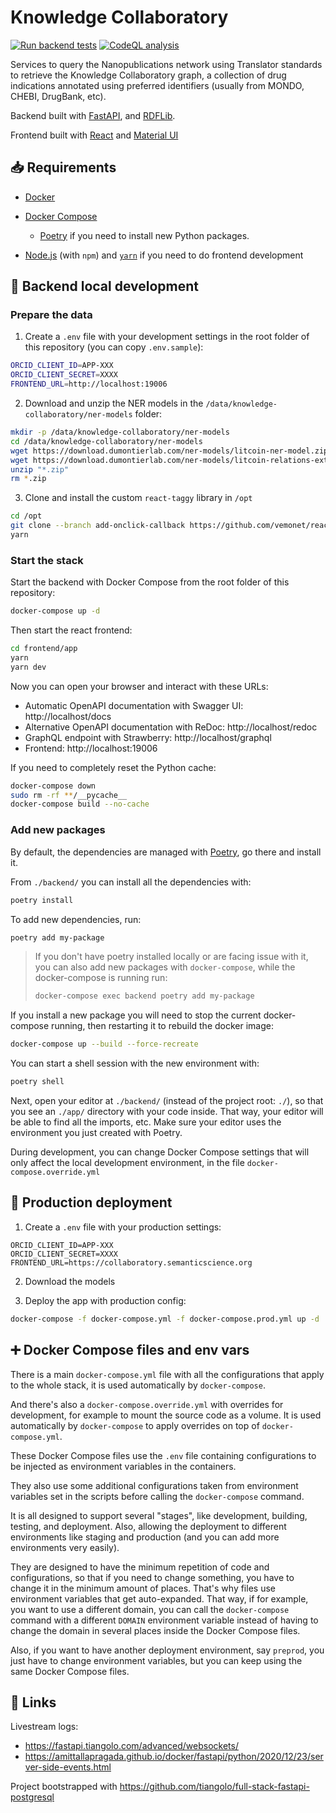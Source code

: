 # Knowledge Collaboratory

[![Run backend tests](https://github.com/MaastrichtU-IDS/knowledge-collaboratory/actions/workflows/test-backend.yml/badge.svg)](https://github.com/MaastrichtU-IDS/knowledge-collaboratory/actions/workflows/test-backend.yml) [![CodeQL analysis](https://github.com/MaastrichtU-IDS/knowledge-collaboratory/actions/workflows/codeql-analysis.yml/badge.svg)](https://github.com/MaastrichtU-IDS/knowledge-collaboratory/actions/workflows/codeql-analysis.yml)

Services to query the Nanopublications network using Translator standards to retrieve the Knowledge Collaboratory graph, a collection of drug indications annotated using  preferred identifiers (usually from MONDO, CHEBI, DrugBank, etc).

Backend built with [FastAPI](https://fastapi.tiangolo.com/), and [RDFLib](https://github.com/RDFLib/rdflib).

Frontend built with [React](https://reactjs.org) and [Material UI](https://mui.com/)

## 📥️ Requirements

* [Docker](https://www.docker.com/)
* [Docker Compose](https://docs.docker.com/compose/install/)
  * [Poetry](https://python-poetry.org/) if you need to install new Python packages.

* [Node.js](https://nodejs.org/en/) (with `npm`) and [`yarn`](https://yarnpkg.com/) if you need to do frontend development

## 🐳 Backend local development

### Prepare the data

1. Create a `.env` file with your development settings in the root folder of this repository (you can copy `.env.sample`):

```bash
ORCID_CLIENT_ID=APP-XXX
ORCID_CLIENT_SECRET=XXXX
FRONTEND_URL=http://localhost:19006
```

2. Download and unzip the NER models in the `/data/knowledge-collaboratory/ner-models` folder:

```bash
mkdir -p /data/knowledge-collaboratory/ner-models
cd /data/knowledge-collaboratory/ner-models
wget https://download.dumontierlab.com/ner-models/litcoin-ner-model.zip
wget https://download.dumontierlab.com/ner-models/litcoin-relations-extraction-model.zip
unzip "*.zip"
rm *.zip
```

3. Clone and install the custom `react-taggy` library in `/opt` 

```bash
cd /opt
git clone --branch add-onclick-callback https://github.com/vemonet/react-taggy.git
yarn
```

### Start the stack

Start the backend with Docker Compose from the root folder of this repository:

```bash
docker-compose up -d
```

Then start the react frontend:

```bash
cd frontend/app
yarn
yarn dev
```

Now you can open your browser and interact with these URLs:

* Automatic OpenAPI documentation with Swagger UI: http://localhost/docs
* Alternative OpenAPI documentation with ReDoc: http://localhost/redoc
* GraphQL endpoint with Strawberry: http://localhost/graphql
* Frontend: http://localhost:19006

If you need to completely reset the Python cache:

```bash
docker-compose down
sudo rm -rf **/__pycache__
docker-compose build --no-cache
```

### Add new packages

By default, the dependencies are managed with [Poetry](https://python-poetry.org/), go there and install it.

From `./backend/` you can install all the dependencies with:

```bash
poetry install
```

To add new dependencies, run:

```bash
poetry add my-package
```

> If you don't have poetry installed locally or are facing issue with it, you can also add new packages with `docker-compose`, while the docker-compose is running run:
>
> ```bash
> docker-compose exec backend poetry add my-package
> ```

If you install a new package you will need to stop the current docker-compose running, then restarting it to rebuild the docker image:

```bash
docker-compose up --build --force-recreate
```

You can start a shell session with the new environment with:

```bash
poetry shell
```

Next, open your editor at `./backend/` (instead of the project root: `./`), so that you see an `./app/` directory with your code inside. That way, your editor will be able to find all the imports, etc. Make sure your editor uses the environment you just created with Poetry.

During development, you can change Docker Compose settings that will only affect the local development environment, in the file `docker-compose.override.yml`

## 🚀 Production deployment 

1. Create a `.env` file with your production settings:

```
ORCID_CLIENT_ID=APP-XXX
ORCID_CLIENT_SECRET=XXXX
FRONTEND_URL=https://collaboratory.semanticscience.org
```

2. Download the models

3. Deploy the app with production config: 

```bash
docker-compose -f docker-compose.yml -f docker-compose.prod.yml up -d
```

## ➕ Docker Compose files and env vars

There is a main `docker-compose.yml` file with all the configurations that apply to the whole stack, it is used automatically by `docker-compose`.

And there's also a `docker-compose.override.yml` with overrides for development, for example to mount the source code as a volume. It is used automatically by `docker-compose` to apply overrides on top of `docker-compose.yml`.

These Docker Compose files use the `.env` file containing configurations to be injected as environment variables in the containers.

They also use some additional configurations taken from environment variables set in the scripts before calling the `docker-compose` command.

It is all designed to support several "stages", like development, building, testing, and deployment. Also, allowing the deployment to different environments like staging and production (and you can add more environments very easily).

They are designed to have the minimum repetition of code and configurations, so that if you need to change something, you have to change it in the minimum amount of places. That's why files use environment variables that get auto-expanded. That way, if for example, you want to use a different domain, you can call the `docker-compose` command with a different `DOMAIN` environment variable instead of having to change the domain in several places inside the Docker Compose files.

Also, if you want to have another deployment environment, say `preprod`, you just have to change environment variables, but you can keep using the same Docker Compose files.

## 🔗 Links

Livestream logs:

* https://fastapi.tiangolo.com/advanced/websockets/
* https://amittallapragada.github.io/docker/fastapi/python/2020/12/23/server-side-events.html

Project bootstrapped with https://github.com/tiangolo/full-stack-fastapi-postgresql

